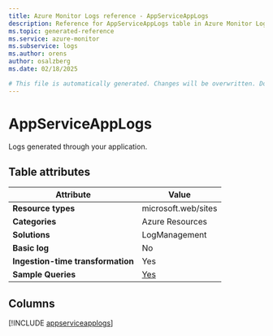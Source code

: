 ```yaml
---
title: Azure Monitor Logs reference - AppServiceAppLogs
description: Reference for AppServiceAppLogs table in Azure Monitor Logs.
ms.topic: generated-reference
ms.service: azure-monitor
ms.subservice: logs
ms.author: orens
author: osalzberg
ms.date: 02/18/2025

# This file is automatically generated. Changes will be overwritten. Do not change this file directly.
---
```


# AppServiceAppLogs

Logs generated through your application.


## Table attributes

|Attribute|Value|
|---|---|
|**Resource types**|microsoft.web/sites|
|**Categories**|Azure Resources|
|**Solutions**| LogManagement|
|**Basic log**|No|
|**Ingestion-time transformation**|Yes|
|**Sample Queries**|[Yes](/azure/azure-monitor/reference/queries/appserviceapplogs)|



## Columns
  
[!INCLUDE [appserviceapplogs](~/reusable-content/ce-skilling/azure/includes/azure-monitor/reference/tables/appserviceapplogs-include.md)]
